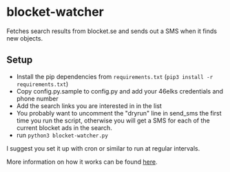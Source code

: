 # blocket-watcher

Fetches search results from blocket.se and sends out a SMS when it finds new objects.

## Setup

- Install the pip dependencies from ``requirements.txt`` (``pip3 install -r requirements.txt``)
- Copy config.py.sample to config.py and add your 46elks credentials and phone number
- Add the search links you are interested in in the list
- You probably want to uncomment the "dryrun" line in send_sms the first time you run the script, otherwise you will get a SMS for each of the current blocket ads in the search.
- run ``python3 blocket-watcher.py``

I suggest you set it up with cron or similar to run at regular intervals.

More information on how it works can be found [here](https://alge.se/blocket-notifier.html).
